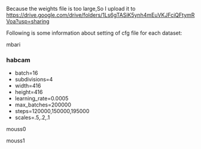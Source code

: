Because the weights file is too large,So I upload it to 
https://drive.google.com/drive/folders/1Ls6gTASiK5ynh4mEuVKJFciQFtymRVoa?usp=sharing

Following is some information about setting of cfg file for each dataset:

mbari

<h3>habcam</h3>
<ul>
<li>batch=16</li>
<li>subdivisions=4</li>
<li>width=416</li>
<li>height=416</li>
<li>learning_rate=0.0005</li>
<li>max_batches=200000</li>
<li>steps=120000,150000,195000</li>
<li>scales=.5,.2,.1</li>
</ul>

mouss0

mouss1

